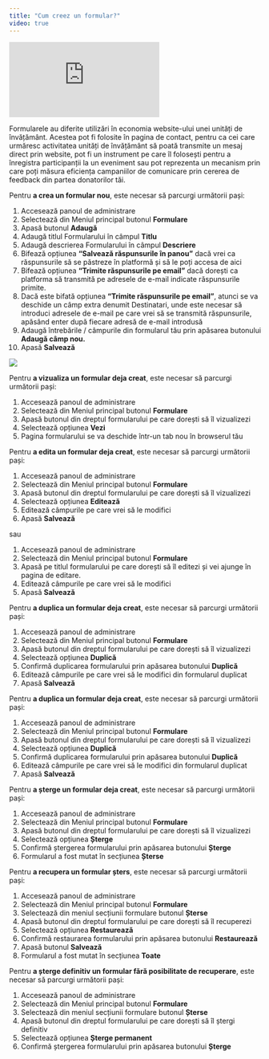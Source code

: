 ```yaml
---
title: "Cum creez un formular?"
video: true
---
```


<div class="aspect-w-16 aspect-h-9">
  <iframe src="https://www.youtube.com/embed/tvf2GCTWePc" frameborder="0" allow="accelerometer; autoplay; clipboard-write; encrypted-media; gyroscope; picture-in-picture" allowfullscreen></iframe>
</div>

Formularele au diferite utilizări în economia website-ului unei
unități de învățământ. Acestea pot fi folosite în pagina de contact, pentru ca cei
care urmăresc activitatea unități de învățământ să poată transmite un mesaj
direct prin website, pot fi un instrument pe care îl folosești pentru a
înregistra participanții la un eveniment sau pot reprezenta un mecanism
prin care poți măsura eficiența campaniilor de comunicare prin cererea
de feedback din partea donatorilor tăi.

Pentru **a crea un formular nou**, este necesar să parcurgi următorii
pași:

1)  Accesează panoul de administrare
2)  Selectează din Meniul principal butonul **Formulare**
3)  Apasă butonul **Adaugă**
4)  Adaugă titlul Formularului în câmpul **Titlu**
5)  Adaugă descrierea Formularului în câmpul **Descriere**
6)  Bifează opțiunea **“Salvează răspunsurile în panou”** dacă vrei ca
    răspunsurile să se păstreze în platformă și să le poți accesa de
    aici
7)  Bifează opțiunea **“Trimite răspunsurile pe email”** dacă dorești ca
    platforma să transmită pe adresele de e-mail indicate răspunsurile
    primite.
8)  Dacă este bifată opțiunea **“Trimite răspunsurile pe email”**,
    atunci se va deschide un câmp extra denumit Destinatari, unde este
    necesar să introduci adresele de e-mail pe care vrei să se
    transmită răspunsurile, apăsând enter după fiecare adresă de
    e-mail introdusă
9)  Adaugă întrebările / câmpurile din formularul tău prin apăsarea
    butonului **Adaugă câmp nou.**
10) Apasă **Salvează**

<a href="/build/help/021.png">
    <img src="/build/help/021.png" />
</a>

Pentru **a vizualiza un formular deja creat**, este necesar să parcurgi
următorii pași:

1)  Accesează panoul de administrare
2)  Selectează din Meniul principal butonul **Formulare**
3)  Apasă butonul din dreptul formularului pe care dorești să îl vizualizezi
4)  Selectează opțiunea **Vezi**
5)  Pagina formularului se va deschide într-un tab nou în browserul tău

Pentru **a edita un formular deja creat**, este necesar să parcurgi
următorii pași:

1)  Accesează panoul de administrare
2)  Selectează din Meniul principal butonul **Formulare**
3)  Apasă butonul din dreptul formularului pe care dorești să îl vizualizezi
4)  Selectează opțiunea **Editează**
5)  Editează câmpurile pe care vrei să le modifici
6)  Apasă **Salvează**

sau

1)  Accesează panoul de administrare
2)  Selectează din Meniul principal butonul **Formulare**
3)  Apasă pe titlul formularului pe care dorești să îl editezi și vei ajunge în pagina de editare.
4)  Editează câmpurile pe care vrei să le modifici
5)  Apasă **Salvează**

Pentru **a duplica un formular deja creat**, este necesar să parcurgi
următorii pași:

1)  Accesează panoul de administrare
2)  Selectează din Meniul principal butonul **Formulare**
3)  Apasă butonul din dreptul formularului pe care dorești să îl vizualizezi
4)  Selectează opțiunea **Duplică**
5)  Confirmă duplicarea formularului prin apăsarea butonului **Duplică**
6)  Editează câmpurile pe care vrei să le modifici din formularul duplicat
7)  Apasă **Salvează**

Pentru **a duplica un formular deja creat**, este necesar să parcurgi
următorii pași:

1)  Accesează panoul de administrare
2)  Selectează din Meniul principal butonul **Formulare**
3)  Apasă butonul din dreptul formularului pe care dorești să îl vizualizezi
4)  Selectează opțiunea **Duplică**
5)  Confirmă duplicarea formularului prin apăsarea butonului **Duplică**
6)  Editează câmpurile pe care vrei să le modifici din formularul duplicat
7)  Apasă **Salvează**

Pentru **a șterge un formular deja creat**, este necesar să parcurgi
următorii pași:

1)  Accesează panoul de administrare
2)  Selectează din Meniul principal butonul **Formulare**
3)  Apasă butonul din dreptul formularului pe care dorești să îl vizualizezi
4)  Selectează opțiunea **Șterge**
5)  Confirmă ștergerea formularului prin apăsarea butonului **Șterge**
6)  Formularul a fost mutat în secțiunea **Șterse**

Pentru **a recupera un formular șters**, este necesar să parcurgi
următorii pași:

1)  Accesează panoul de administrare
2)  Selectează din Meniul principal butonul **Formulare**
3)  Selectează din meniul secțiunii formulare butonul **Șterse**
4)  Apasă butonul din dreptul formularului pe care dorești să îl recuperezi
5)  Selectează opțiunea **Restaurează**
6)  Confirmă restaurarea formularului prin apăsarea butonului **Restaurează**
7)  Apasă butonul **Salvează**
8)  Formularul a fost mutat în secțiunea **Toate**

Pentru **a șterge definitiv un formular fără posibilitate de
recuperare**, este necesar să parcurgi următorii pași:

1)  Accesează panoul de administrare
2)  Selectează din Meniul principal butonul **Formulare**
3)  Selectează din meniul secțiunii formulare butonul **Șterse**
4)  Apasă butonul din dreptul formularului pe care dorești să îl ștergi definitiv
5)  Selectează opțiunea **Șterge permanent**
6)  Confirmă ștergerea formularului prin apăsarea butonului **Șterge**
